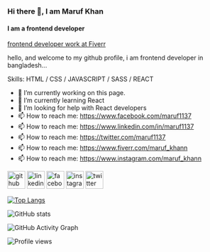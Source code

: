 ### Hi there 👋, I am Maruf Khan
#### I am a frontend developer
[frontend developer work at Fiverr](https://github.com/maruf1137/maruf1137/blob/main/Grey%20and%20Yellow%20Geometric%20Law%20Consultant%20Linkedin%20Banner.png?raw=true)

hello, and welcome to my github profile, i am frontend developer in bangladesh...

Skills: HTML / CSS / JAVASCRIPT / SASS / REACT

- 🔭 I’m currently working on this page. 
- 🌱 I’m currently learning React 
- 🤔 I’m looking for help with React developers 
- 📫 How to reach me: https://www.facebook.com/maruf1137
- 📫 How to reach me: https://www.linkedin.com/in/maruf1137
- 📫 How to reach me: https://twitter.com/maruf1137
- 📫 How to reach me: https://www.fiverr.com/maruf_khann
- 📫 How to reach me: https://www.instagram.com/maruf_khann


[<img src='https://cdn.jsdelivr.net/npm/simple-icons@3.0.1/icons/github.svg' alt='github' height='40'>](https://github.com/maruf1137)  [<img src='https://cdn.jsdelivr.net/npm/simple-icons@3.0.1/icons/linkedin.svg' alt='linkedin' height='40'>](https://www.linkedin.com/in/md-maruf-262978193/)  [<img src='https://cdn.jsdelivr.net/npm/simple-icons@3.0.1/icons/facebook.svg' alt='facebook' height='40'>](https://www.facebook.com/maruf9753)  [<img src='https://cdn.jsdelivr.net/npm/simple-icons@3.0.1/icons/instagram.svg' alt='instagram' height='40'>](https://www.instagram.com/mmaruf1137/)  [<img src='https://cdn.jsdelivr.net/npm/simple-icons@3.0.1/icons/twitter.svg' alt='twitter' height='40'>](https://twitter.com/maruf1137)  

[![Top Langs](https://github-readme-stats.vercel.app/api/top-langs/?username=maruf1137)](https://github.com/anuraghazra/github-readme-stats)

![GitHub stats](https://github-readme-stats.vercel.app/api?username=maruf1137&show_icons=true)  

![GitHub Activity Graph](https://activity-graph.herokuapp.com/graph?username=maruf1137)  

![Profile views](https://gpvc.arturio.dev/maruf1137)  
